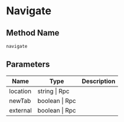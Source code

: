 # Navigate

## Method Name

`navigate`

## Parameters

| Name          | Type                     | Description |
| ---------     | -----------------------  | ----------- |
| location      | string \| Rpc            |             |
| newTab        | boolean \| Rpc            |             |
| external      | boolean \| Rpc            |             |